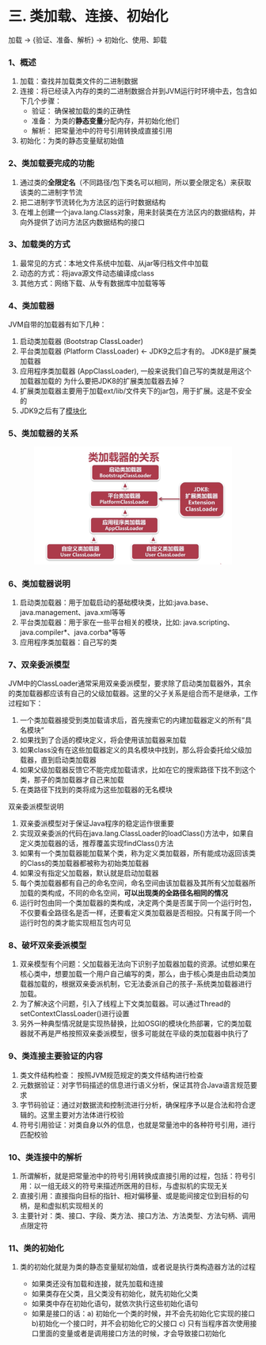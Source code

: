 # 三. 类加载、连接、初始化
加载 -> {验证、准备、解析} -> 初始化、使用、卸载

### 1、概述
1. 加载：查找并加载类文件的二进制数据
2. 连接：将已经读入内存的类的二进制数据合并到JVM运行时环境中去，包含如下几个步骤：
    - 验证： 确保被加载的类的正确性
    - 准备： 为类的**静态变量**分配内存，并初始化他们
    - 解析： 把常量池中的符号引用转换成直接引用
3. 初始化：为类的静态变量赋初始值

### 2、类加载要完成的功能
1. 通过类的**全限定名**（不同路径/包下类名可以相同，所以要全限定名）来获取该类的二进制字节流
2. 把二进制字节流转化为方法区的运行时数据结构
3. 在堆上创建一个java.lang.Class对象，用来封装类在方法区内的数据结构，并向外提供了访问方法区内数据结构的接口

### 3、加载类的方式
1. 最常见的方式：本地文件系统中加载、从jar等归档文件中加载
2. 动态的方式：将java源文件动态编译成class
3. 其他方式：网络下载、从专有数据库中加载等等

### 4、类加载器
JVM自带的加载器有如下几种：
1. 启动类加载器 (Bootstrap ClassLoader)
2. 平台类加载器 (Platform ClassLoader) <- JDK9之后才有的。 JDK8是扩展类加载器
3. 应用程序类加载器 (AppClassLoader), 一般来说我们自己写的类就是用这个加载器加载的
为什么要把JDK8的扩展类加载器去掉？
1. 扩展类加载器主要用于加载ext/lib/文件夹下的jar包，用于扩展。这是不安全的
2. JDK9之后有了[模块化](https://www.liaoxuefeng.com/wiki/1252599548343744/1281795926523938)

### 5、类加载器的关系
<p align="center">
  <img src="https://github.com/dabaitudiu/autumn_notes/blob/master/images/jvm1.png" width=400/>
</p>

### 6、类加载器说明
1. 启动类加载器：用于加载启动的基础模块类，比如:java.base、java.management、java.xml等等
2. 平台类加载器：用于家在一些平台相关的模块，比如: java.scripting、java.compiler*、java.corba*等等
3. 应用程序类加载器：自己写的类

### 7、双亲委派模型
JVM中的ClassLoader通常采用双亲委派模型，要求除了启动类加载器外，其余的类加载器都应该有自己的父级加载器。这里的父子关系是组合而不是继承，工作过程如下：
1. 一个类加载器接受到类加载请求后，首先搜索它的内建加载器定义的所有”具名模块“
2. 如果找到了合适的模块定义，将会使用该加载器来加载
3. 如果class没有在这些加载器定义的具名模块中找到，那么将会委托给父级加载器，直到启动类加载器
4. 如果父级加载器反馈它不能完成加载请求，比如在它的搜索路径下找不到这个类，那子的类加载器才自己来加载
5. 在类路径下找到的类将成为这些加载器的无名模块

双亲委派模型说明
1. 双亲委派模型对于保证Java程序的稳定运作很重要
2. 实现双亲委派的代码在java.lang.ClassLoader的loadClass()方法中，如果自定义类加载器的话，推荐覆盖实现findClass()方法
3. 如果有一个类加载器能加载某个类，称为定义类加载器，所有能成功返回该类的Class的类加载器都被称为初始类加载器
4. 如果没有指定父加载器，默认就是启动加载器
5. 每个类加载器都有自己的命名空间，命名空间由该加载器及其所有父加载器所加载的类构成，不同的命名空间，**可以出现类的全路径名相同的情况**
6. 运行时包由同一个类加载器的类构成，决定两个类是否属于同一个运行时包，不仅要看全路径名是否一样，还要看定义类加载器是否相投。只有属于同一个运行时包的类才能实现相互包内可见

### 8、破坏双亲委派模型
1. 双亲模型有个问题：父加载器无法向下识别子加载器加载的资源。试想如果在核心类中，想要加载一个用户自己编写的类，那么，由于核心类是由启动类加载器加载的，根据双亲委派机制，它无法委派自己的孩子-系统类加载器进行加载。
2. 为了解决这个问题，引入了线程上下文类加载器。可以通过Thread的setContextClassLoader()进行设置
3. 另外一种典型情况就是实现热替换，比如OSGI的模块化热部署，它的类加载器就不再是严格按照双亲委派模型，很多可能就在平级的类加载器中执行了

### 9、类连接主要验证的内容
1. 类文件结构检查： 按照JVM规范规定的类文件结构进行检查
2. 元数据验证：对字节码描述的信息进行语义分析，保证其符合Java语言规范要求
3. 字节码验证：通过对数据流和控制流进行分析，确保程序予以是合法和符合逻辑的。这里主要对方法体进行校验
4. 符号引用验证：对类自身以外的信息，也就是常量池中的各种符号引用，进行匹配校验

### 10、类连接中的解析
1. 所谓解析，就是把常量池中的符号引用转换成直接引用的过程，包括：符号引用：以一组无歧义的符号来描述所医用的目标，与虚拟机的实现无关
2. 直接引用：直接指向目标的指针、相对偏移量、或是能间接定位到目标的句柄，是和虚拟机实现相关的
3. 主要针对：类、接口、字段、类方法、接口方法、方法类型、方法句柄、调用点限定符

### 11、类的初始化
1. 类的初始化就是为类的静态变量赋初始值，或者说是执行类构造器<clinit>方法的过程
    - 如果类还没有加载和连接，就先加载和连接
    - 如果类存在父类，且父类没有初始化，就先初始化父类
    - 如果类中存在初始化语句，就依次执行这些初始化语句
    - 如果是接口的话：a) 初始化一个类的时候，并不会先初始化它实现的接口 b)初始化一个接口时，并不会初始化它的父接口 c) 只有当程序首次使用接口里面的变量或者是调用接口方法的时候，才会导致接口初始化
